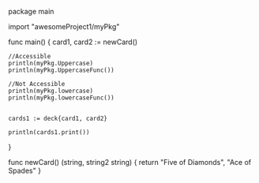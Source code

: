 package main

import "awesomeProject1/myPkg"

func main() {
	card1, card2 := newCard()

	//Accessible
	println(myPkg.Uppercase)
	println(myPkg.UppercaseFunc())

	//Not Accessible
	println(myPkg.lowercase)
	println(myPkg.lowercaseFunc())


	cards1 := deck{card1, card2}

	println(cards1.print())
}

func newCard() (string, string2 string) {
	return "Five of Diamonds", "Ace of Spades"
}



